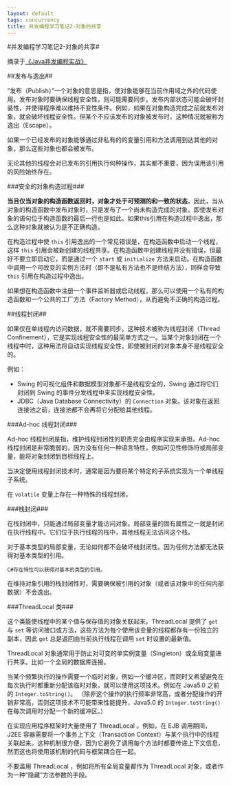 ```yaml
---
layout: default
tags: concurrency
title: 并发编程学习笔记2-对象的共享
---
```


#并发编程学习笔记2-对象的共享#

摘录于[《Java并发编程实战》](http://book.douban.com/subject/10484692/)

##发布与逸出##

“发布（Publish）”一个对象的意思是指，使对象能够在当前作用域之外的代码使用。发布对象时要确保线程安全性，则可能需要同步。发布内部状态可能会破坏封装性，并使得程序难以维持不变性条件。例如，如果在对象构造完成之前就发布对象，就会破坏线程安全性。但某个不应该发布的对象被发布时，这种情况就被称为逸出（Escape）。

如果一个已经发布的对象能够通过非私有的的变量引用和方法调用到达其他的对象，那么这些对象也都会被发布。

无论其他的线程会对已发布的引用执行何种操作，其实都不重要，因为误用该引用的风险始终存在。

###安全的对象构造过程###

**当且仅当对象的构造函数返回时，对象才处于可预测的和一致的状态**。因此，当从对象的构造函数中发布对象时，只是发布了一个尚未构造完成的对象。即使发布对象的语句位于构造函数的最后一行也是如此。如果this引用在构造过程中逸出，那么这种对象就被认为是不正确构造。

在构造过程中使 `this` 引用逸出的一个常见错误是，在构造函数中启动一个线程，这样 `this` 引用会被新创建的线程共享。在构造函数中创建线程并没有错误，但最好不要立即启动它，而是通过一个 `start` 或 `initialize` 方法来启动。在构造函数中调用一个可改变的实例方法时（即不是私有方法也不是终结方法），同样会导致 `this` 引用在构造过程中逸出。

如果想在构造函数中注册一个事件监听器或启动线程，那么可以使用一个私有的构造函数和一个公共的工厂方法（Factory Method），从而避免不正确的构造过程。

##线程封闭##

如果仅在单线程内访问数据，就不需要同步。这种技术被称为线程封闭（Thread Confinement），它是实现线程安全性的最简单方式之一。当某个对象封闭在一个线程中时，这种用法将自动实现线程安全性，即使被封闭的对象本身不是线程安全的。

例如：

* Swing 的可视化组件和数据模型对象都不是线程安全的，Swing 通过将它们封闭到 Swing 的事件分发线程中来实现线程安全性。
* JDBC（Java Database Connectivity）的 `Connection` 对象。该对象在返回连接池之前，连接池都不会再将它分配给其他线程。

###Ad-hoc 线程封闭###

Ad-hoc 线程封闭是指，维护线程封闭性的职责完全由程序实现来承担。Ad-hoc 线程封闭是非常脆弱的，因为没有任何一种语言特性，例如可见性修饰符或局部变量，能将对象封闭到目标线程上。

当决定使用线程封闭技术时，通常是因为要将某个特定的子系统实现为一个单线程子系统。

在 `volatile` 变量上存在一种特殊的线程封闭。

###栈封闭###

在栈封闭中，只能通过局部变量才能访问对象。局部变量的固有属性之一就是封闭在执行线程中。它们位于执行线程的栈中，其他线程无法访问这个栈。

对于基本类型的局部变量，无论如何都不会破坏栈封闭性。因为任何方法都无法获得对基本类型的引用。
		
	C#存在特性可以获得对基本的类型的引用。

在维持对象引用的栈封闭性时，需要确保被引用的对象（或者该对象中的任何内部数据）不会逸出。

###ThreadLocal 类###

这个类能使线程中的某个值与保存值的对象关联起来。ThreadLocal 提供了 `get` 与 `set` 等访问接口或方法，这些方法为每个使用该变量的线程都存有一份独立的副本，因此 `get` 总是返回由当前执行线程在调用 `set` 时设置的最新值。

ThreadLocal 对象通常用于防止对可变的单实例变量（Singleton）或全局变量进行共享。比如一个全局的数据库连接。

当某个频繁执行的操作需要一个临时对象，例如一个缓冲区，而同时又希望避免在每次执行时都重新分配该临时对象，就可以使用这项技术。例如在 Java5.0 之前的 `Integer.toString()`。
（除非这个操作的执行频率非常高，或者分配操作的开销非常高，否则这项技术不可能带来性能提升，Java5.0 的 `Integer.toString()` 在每次调用时分配一个新的缓冲区。）

在实现应用程序框架时大量使用了 ThreadLocal 。例如，在 EJB 调用期间，J2EE 容器需要将一个事务上下文（Transaction Context）与某个执行中的线程关联起来。这种机制很方便，因为它避免了调用每个方法时都要传递上下文信息，然而这也将使用该机制的代码与框架耦合在一起。

不要滥用 ThreadLocal ，例如将所有全局变量都作为 ThreadLocal 对象，或者作为一种“隐藏”方法参数的手段。



